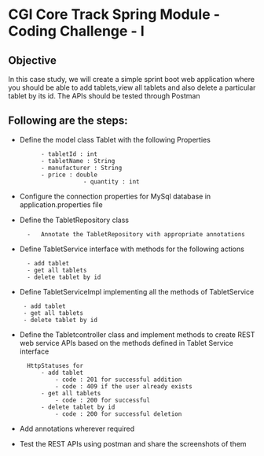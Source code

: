 # CGI Core Track Spring Module - Coding Challenge - I

## Objective

In this case study, we will create a simple sprint boot web application where you should be able to add tablets,view all tablets and also delete a particular tablet by its id. The APIs should be tested through Postman

## Following are the steps:
	
- Define the model class Tablet with the following Properties

			- tabletId : int
			- tabletName : String
			- manufacturer : String
			- price : double
                        - quantity : int

- Configure the connection properties for MySql database in application.properties file 

- Define the TabletRepository class
        
        -   Annotate the TabletRepository with appropriate annotations


- Define TabletService interface with methods for the following actions

        - add tablet 
        - get all tablets
        - delete tablet by id

-  Define TabletServiceImpl implementing all the methods of TabletService

        - add tablet
        - get all tablets
        - delete tablet by id

- Define the Tabletcontroller class and implement methods to create REST web service APIs based on 
        the methods defined in Tablet Service interface

        HttpStatuses for 
            - add tablet
                - code : 201 for successful addition
                - code : 409 if the user already exists
            - get all tablets
                - code : 200 for successful
            - delete tablet by id
                - code : 200 for successful deletion

- Add annotations wherever required

- Test the REST APIs using postman and share the screenshots of them
